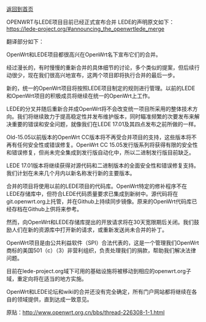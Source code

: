 [返回到首页](http://www.lede-project.com/)   

OPENWRT与LEDE项目目前已经正式宣布合并
LEDE的声明原文如下：
https://lede-project.org/#announcing_the_openwrtlede_merge

翻译部分如下：

OpenWrt和LEDE项目都很高兴在OpenWrt名下宣布它们的合并。

经过漫长的，有时慢慢的重新合并的具体细节的讨论，多个类似的提案，但后续行动很少，现在我们很高兴地宣布，这两个项目即将执行合并的最后一步。

新的，统一的OpenWrt项目将按照LEDE项目制定的规则进行管理。以前的LEDE和OpenWrt项目的积极成员将继续在统一的OpenWrt上工作。

LEDE的分叉并随后重新合并成OpenWrt将不会改变统一项目所采用的整体技术方向。我们将继续致力于提高稳定性并发布维护版本，同时瞄准频繁的次要发布来解决重要的错误和安全问题，就像我们在LEDE 17.01及其四点发布之前所做的一样。

Old-15.05以前版本的OpenWrt CC版本将不再受合并项目的支持，这些版本将不再有任何安全性或错误修复。OpenWrt CC 15.05发行版系列将获得有限的安全性和错误修复，但尚未完全集成到发行版自动化中，所以二进制发行版目前缺乏。

LEDE 17.01版本将继续获得对源代码和二进制版本的全面安全性和错误修复支持。我们计划在未来几个月内以新名称发行新的主要版本。

合并的项目将使用以前的LEDE项目的代码库。OpenWrt特定的修补程序不在LEDE存储库中，但符合LEDE代码质量要求已集成到新树中。源代码将在git.openwrt.org上托管，并在Github上持续同步镜像。原来的OpenWrt代码库已经存档在Github上供将来参考。

然而，向OpenWrt和LEDE存储库提出的开放请求将在30天宽限期后关闭。我们鼓励人们在新的资源库中打开新的请求，或重新发送尚未合并的补丁。

OpenWrt项目是由公共利益软件（SPI）合法代表的，这是一个管理我们OpenWrt商标的美国501（c）（3）非营利组织，负责处理我们的捐款，帮助我们解决法律问题。

目前在lede-project.org域下可用的基础设施将被移动到相应的openwrt.org子域，重定向将在适当的地方实施。

OpenWrt和LEDE论坛和wiki的合并还没有完全确定，所有门户网站都将继续在各自的领域提供，直到达成一致意见。

原贴：http://www.openwrt.org.cn/bbs/thread-226308-1-1.html
